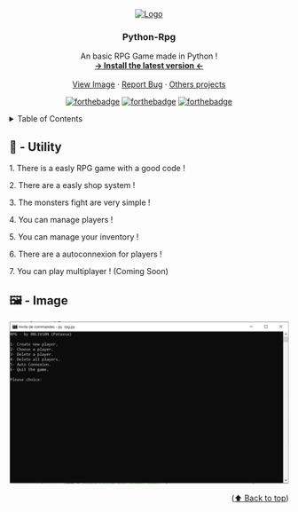 <div id="top"></div>
<div align="center">
  <a href="https://github.com/Pataxsa/Python-Rpg">
    <img src="https://raw.githubusercontent.com/Pataxsa/Python-Rpg/main/Python-Rpg/assets/icon.png" alt="Logo" width="80" height="80">
  </a>

  <h3 align="center">Python-Rpg</h3>

  <p align="center">
    An basic RPG Game made in Python !
    <br />
    <a href="https://github.com/Pataxsa/Python-Rpg/releases/latest"><strong>-> Install the latest version <-</strong></a>
    <br />
    <br />
    <a href="#image">View Image</a>
    ·
    <a href="https://github.com/Pataxsa/Python-Rpg/issues">Report Bug</a>
    ·
    <a href="https://github.com/Pataxsa?tab=repositories">Others projects</a>
  </p>
</div>
<div align="center">
  
  [![forthebadge](https://forthebadge.com/images/badges/made-with-python.svg)](https://github.com/Pataxsa/Python-Rpg)
  [![forthebadge](https://forthebadge.com/images/badges/built-with-love.svg)](https://github.com/Pataxsa/Python-Rpg)
  [![forthebadge](https://forthebadge.com/images/badges/open-source.svg)](https://github.com/Pataxsa/Python-Rpg)
  
</div>

<details>
  <summary>Table of Contents</summary>
  <ol>
    <li>
      <a href="#utility">Utility</a>
    </li>
    <li>
      <a href="#image">Image</a>
    </li>
  </ol>
</details>

<h2 id="utility">🔨 - Utility</h2>
<p>1. There is a easly RPG game with a good code !</p>
<p>2. There are a easly shop system !</p>
<p>3. The monsters fight are very simple !</p>
<p>4. You can manage players !</p>
<p>5. You can manage your inventory !</p>
<p>6. There are a autoconnexion for players !</p>
<p>7. You can play multiplayer ! (Coming Soon)</p>


<h2 id="image">🖼️ - Image</h2>

[<img src="https://raw.githubusercontent.com/Pataxsa/Python-Rpg/main/assets/Mainmenu.PNG" alt="Image" width="600">](https://github.com/Pataxsa/Python-Rpg/releases/latest)

<p align="right">(<a href="#top">⬆️ Back to top</a>)</p>
